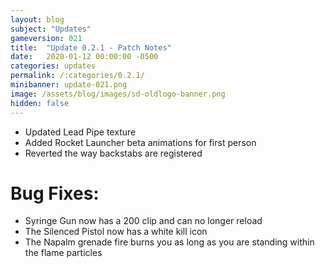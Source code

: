 ```yaml
---
layout: blog
subject: "Updates"
gameversion: 021
title:  "Update 0.2.1 - Patch Notes"
date:   2020-01-12 00:00:00 -0500
categories: updates
permalink: /:categories/0.2.1/
minibanner: update-021.png
image: /assets/blog/images/sd-oldlogo-banner.png
hidden: false
---
```

- Updated Lead Pipe texture
- Added Rocket Launcher beta animations for first person 
- Reverted the way backstabs are registered

# Bug Fixes: 
- Syringe Gun now has a 200 clip and can no longer reload
- The Silenced Pistol now has a white kill icon
- The Napalm grenade fire burns you as long as you are standing within the flame particles 